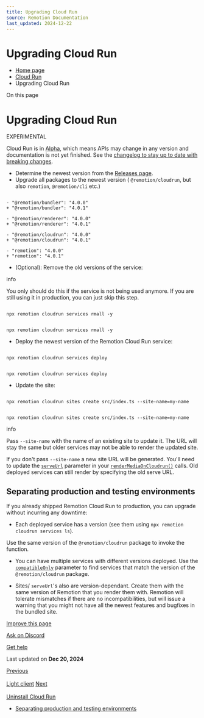 ```yaml
---
title: Upgrading Cloud Run
source: Remotion Documentation
last_updated: 2024-12-22
---
```


# Upgrading Cloud Run

- [Home page](/)
- [Cloud Run](/docs/cloudrun-alpha)
- Upgrading Cloud Run

On this page

# Upgrading Cloud Run

EXPERIMENTAL

Cloud Run is in [Alpha](/docs/cloudrun-alpha), which means APIs may change in any version and documentation is not yet finished. See the [changelog to stay up to date with breaking changes](https://remotion.dev/changelog).

- Determine the newest version from the [Releases page](https://github.com/remotion-dev/remotion/releases).
- Upgrade all packages to the newest version ( `@remotion/cloudrun`, but also `remotion`, `@remotion/cli` etc.)

```

- "@remotion/bundler": "4.0.0"
+ "@remotion/bundler": "4.0.1"

- "@remotion/renderer": "4.0.0"
+ "@remotion/renderer": "4.0.1"

- "@remotion/cloudrun": "4.0.0"
+ "@remotion/cloudrun": "4.0.1"

- "remotion": "4.0.0"
+ "remotion": "4.0.1"

```

- (Optional): Remove the old versions of the service:

info

You only should do this if the service is not being used anymore. If you are still using it in production, you can just skip this step.

```

npx remotion cloudrun services rmall -y
```

```

npx remotion cloudrun services rmall -y
```

- Deploy the newest version of the Remotion Cloud Run service:

```

npx remotion cloudrun services deploy
```

```

npx remotion cloudrun services deploy
```

- Update the site:

```

npx remotion cloudrun sites create src/index.ts --site-name=my-name
```

```

npx remotion cloudrun sites create src/index.ts --site-name=my-name
```

info

Pass `--site-name` with the name of an existing site to update it. The URL will stay the same but older services may not be able to render the updated site.

If you don't pass `--site-name` a new site URL will be generated. You'll need to update the [`serveUrl`](/docs/cloudrun/rendermediaoncloudrun#serveurl) parameter in your [`renderMediaOnCloudrun()`](/docs/cloudrun/rendermediaoncloudrun) calls. Old deployed services can still render by specifying the old serve URL.

## Separating production and testing environments [​](\#separating-production-and-testing-environments "Direct link to Separating production and testing environments")

If you already shipped Remotion Cloud Run to production, you can upgrade without incurring any downtime:

- Each deployed service has a version (see them using `npx remotion cloudrun services ls`).

Use the same version of the `@remotion/cloudrun` package to invoke the function.

- You can have multiple services with different versions deployed. Use the [`compatibleOnly`](/docs/cloudrun/getservices#compatibleonly) parameter to find services that match the version of the `@remotion/cloudrun` package.

- Sites/ `serveUrl`'s also are version-dependant. Create them with the same version of Remotion that you render them with. Remotion will tolerate mismatches if there are no incompatibilities, but will issue a warning that you might not have all the newest features and bugfixes in the bundled site.

[Improve this page](https://github.com/remotion-dev/remotion/edit/main/packages/docs/docs/cloudrun/upgrading.mdx)

[Ask on Discord](https://remotion.dev/discord)

[Get help](/docs/get-help)

Last updated on **Dec 20, 2024**

[Previous\
\
Light client](/docs/cloudrun/light-client) [Next\
\
Uninstall Cloud Run](/docs/cloudrun/uninstall)

- [Separating production and testing environments](#separating-production-and-testing-environments)
